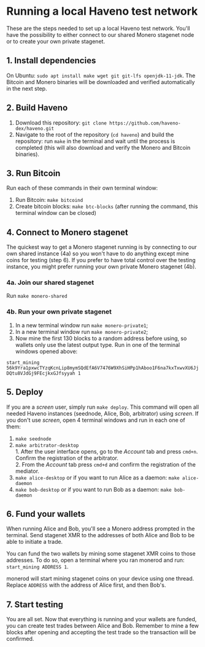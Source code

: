 # Running a local Haveno test network

These are the steps needed to set up a local Haveno test network. You'll have the possibility to either connect to our shared Monero stagenet node or to create your own private stagenet.

## 1. Install dependencies

On Ubuntu: `sudo apt install make wget git git-lfs openjdk-11-jdk`. The Bitcoin and Monero binaries will be downloaded and verified automatically in the next step.

## 2. Build Haveno

1. Download this repository: `git clone https://github.com/haveno-dex/haveno.git`
2. Navigate to the root of the repository (`cd haveno`) and build the repository: run `make` in the terminal and wait until the process is completed (this will also download and verify the Monero and Bitcoin binaries).

## 3. Run Bitcoin

Run each of these commands in their own terminal window:

1. Run Bitcoin: `make bitcoind`
2. Create bitcoin blocks: `make btc-blocks` (after running the command, this terminal window can be closed)

## 4. Connect to Monero stagenet

The quickest way to get a Monero stagenet running is by connecting to our own shared instance (4a) so you won't have to do anything except mine coins for testing (step 6). If you prefer to have total control over the testing instance, you might prefer running your own private Monero stagenet (4b).

### 4a. Join our shared stagenet

Run `make monero-shared`

### 4b. Run your own private stagenet

1. In a new terminal window run `make monero-private1`;
1. In a new terminal window run `make monero-private2`;
3. Now mine the first 130 blocks to a random address before using, so wallets only use the latest output type. Run in one of the terminal windows opened above:

`start_mining 56k9Yra1pxwcTYzqKcnLip8mymSQdEfA6V7476W9XhSiHPp1hAboo1F6na7kxTxwvXU6JjDQtu8VJdGj9FEcjkxGJfsyyah 1`

## 5. Deploy

If you are a *screen* user, simply run `make deploy`. This command will open all needed Haveno instances (seednode, Alice, Bob, arbitrator) using *screen*. If you don't use *screen*, open 4 terminal windows and run in each one of them:

  1. `make seednode`
  2. `make arbitrator-desktop`  
    1. After the user interface opens, go to the *Account* tab and press `cmd+n`. Confirm the registration of the arbitrator.  
    2. From the *Account* tab press `cmd+d` and confirm the registration of the mediator.
  3. `make alice-desktop` or if you want to run Alice as a daemon: `make alice-daemon`
  4. `make bob-desktop` or if you want to run Bob as a daemon: `make bob-daemon`

## 6. Fund your wallets

When running Alice and Bob, you'll see a Monero address prompted in the terminal. Send stagenet XMR to the addresses of both Alice and Bob to be able to initiate a trade.

You can fund the two wallets by mining some stagenet XMR coins to those addresses. To do so, open a terminal where you ran monerod and run: `start_mining ADDRESS 1`.

monerod will start mining stagenet coins on your device using one thread. Replace `ADDRESS` with the address of Alice first, and then Bob's.

## 7. Start testing

You are all set. Now that everything is running and your wallets are funded, you can create test trades between Alice and Bob. Remember to mine a few blocks after opening and accepting the test trade so the transaction will be confirmed.